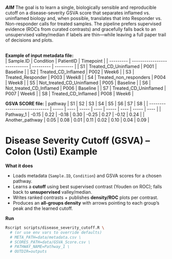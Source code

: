 ***AIM***
The goal is to learn a single, biologically sensible and reproducible cutoff on a disease-severity GSVA score that separates inflamed vs. uninflamed biology and, when possible, translates that into Responder vs. Non-responder calls for treated samples. The pipeline prefers supervised evidence (ROCs from curated contrasts) and gracefully falls back to an unsupervised valley/median if labels are thin—while leaving a full paper trail of decisions and plots.

<br>**Example of input metadata file:** <br>
| Sample.ID | Condition                    | PatientID | Timepoint |
| --------- | ---------------------------- | --------- | --------- |
| S1        | Treated\_CD\_Uninflamed      | P001      | Baseline  |
| S2        | Treated\_CD\_Inflamed        | P002      | Week6     |
| S3        | Treated\_Responder           | P003      | Week8     |
| S4        | Treated\_non\_responders     | P004      | Week8     |
| S5        | Not\_treated\_CD\_Uninflamed | P005      | Baseline  |
| S6        | Not\_treated\_CD\_Inflamed   | P006      | Baseline  |
| S7        | Treated\_CD\_Uninflamed      | P007      | Week6     |
| S8        | Treated\_CD\_Inflamed        | P008      | Week6     |

**GSVA SCORE file:**
| pathway                       | S1    | S2   | S3    | S4   | S5    | S6   | S7    | S8   |
| ----------------------------- | ----- | ---- | ----- | ---- | ----- | ---- | ----- | ---- |
| Pathway_1 | -0.15 | 0.22 | -0.18 | 0.30 | -0.25 | 0.27 | -0.12 | 0.24 |
| Another\_pathway              | 0.05  | 0.08 | 0.01  | 0.11 | 0.02  | 0.10 | 0.04  | 0.09 |


# Disease Severity Cutoff (GSVA) – Colon (Usti) Example

**What it does**
- Loads metadata (`Sample.ID`, `Condition`) and GSVA scores for a chosen pathway.
- Learns a **cutoff** using best supervised contrast (Youden on ROC); falls back to **unsupervised** valley/median.
- Writes ranked contrasts + publishes **density/ROC** plots per contrast.
- Produces an **all-groups density** with arrows pointing to each group’s peak and the learned cutoff.

**Run**
```bash
Rscript scripts/disease_severity_cutoff.R \
  # (or use env vars to override defaults)
  # META_PATH=data/metadata.csv \
  # SCORES_PATH=data/GSVA_Score.csv \
  # PATHWAY_NAME=Pathway_1 \
  # OUTDIR=outputs

